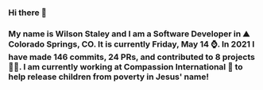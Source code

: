 ### Hi there 👋

### My name is Wilson Staley and I am a Software Developer in ⛰ Colorado Springs, CO.  It is currently Friday, May 14 ⌚. In 2021 I have made 146 commits, 24 PRs, and contributed to 8 projects 👨‍💻. I am currently working at Compassion International 🏢 to help release children from poverty in Jesus' name!